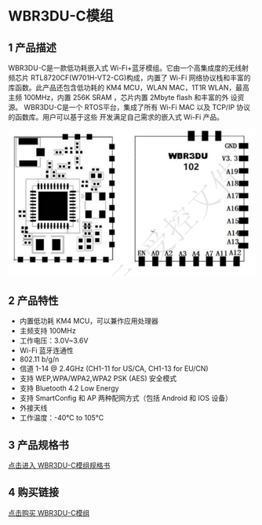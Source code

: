 

# WBR3DU-C模组


## 1 产品描述
WBR3DU-C是一款低功耗嵌入式 Wi-Fi+蓝牙模组。它由一个高集成度的无线射频芯片
RTL8720CF(W701H-VT2-CG)构成，内置了 Wi-Fi 网络协议栈和丰富的库函数。此产品还包含低功耗的 KM4
MCU，WLAN MAC，1T1R WLAN，最高主频 100MHz，内置 256K SRAM ，芯片内置 2Mbyte flash 和丰富的外
设资源。
WBR3DU-C是一个 RTOS平台，集成了所有 Wi-Fi MAC 以及 TCP/IP 协议的函数库。用户可以基于这些
开发满足自己需求的嵌入式 Wi-Fi 产品。

![8720cf](/assets/images/8720CF/8720cf.png)

## 2 产品特性
- 内置低功耗 KM4 MCU，可以兼作应用处理器
- 主频支持 100MHz
- 工作电压：3.0V~3.6V
- Wi-Fi 蓝牙连通性
- 802.11 b/g/n
- 信道 1-14 @ 2.4GHz (CH1-11 for US/CA, CH1-13 for EU/CN)
- 支持 WEP,WPA/WPA2,WPA2 PSK (AES) 安全模式
- 支持 Bluetooth 4.2 Low Energy
- 支持 SmartConfig 和 AP 两种配网方式（包括 Android 和 IOS 设备）
- 外接天线
- 工作温度：-40℃ to 105℃

## 3 产品规格书
[点击进入 WBR3DU-C模组规格书](../../download/8720cf/8720cf_datasheet.md)

## 4 购买链接
[点击购买 WBR3DU-C模组](../../buy_sample/8720cf.md)